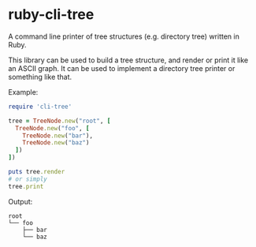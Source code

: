 # ruby-cli-tree

A command line printer of tree structures (e.g. directory tree) written in Ruby.

This library can be used to build a tree structure, and render or print it
like an ASCII graph. It can be used to implement a directory tree printer
or something like that.

Example:

```ruby
require 'cli-tree'

tree = TreeNode.new("root", [
  TreeNode.new("foo", [
    TreeNode.new("bar"),
    TreeNode.new("baz")
  ])
])

puts tree.render
# or simply
tree.print
```

Output:

```
root
└── foo
    ├── bar
    └── baz
```
